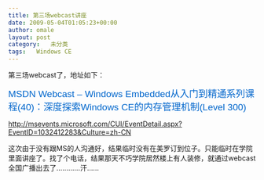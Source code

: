 ```yaml
---
title: 第三场webcast讲座
date: 2009-05-04T01:05:23+00:00
author: omale
layout: post
category:   未分类  
tags:   Windows CE
---
```

第三场webcast了，地址如下：

<span style="font-family: arial; font-size: 19px; line-height: normal; color: #0066cc;"><span id="lblEventTitle">MSDN Webcast &#8211; Windows Embedded从入门到精通系列课程(40)：深度探索Windows CE的内存管理机制(Level 300)</span> </span>

http://msevents.microsoft.com/CUI/EventDetail.aspx?EventID=1032412283&Culture=zh-CN

这次由于没有跟MS的人沟通好，结果临时没有在美罗订到位子。只能临时在学院里面讲座了。找了个电话，结果那天不巧学院居然楼上有人装修，就通过webcast全国广播出去了&hellip;&hellip;&hellip;&hellip;汗&hellip;&hellip;